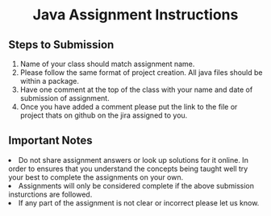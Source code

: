 <h1 align="center">Java Assignment Instructions</h1>
<h2>Steps to Submission</h2>
<ol>
  <li>Name of your class should match assignment name.</li>
  <li>Please follow the same format of project creation. All java files should be within a package.</li>
  <li>Have one comment at the top of the class with your name and date of submission of assignment.</li>
  <li>Once you have added a comment please put the link to the file or project thats on github on the jira assigned to you.</li>
</ol>
<h2>Important Notes</h2>
<li>Do not share assignment answers or look up solutions for it online. In order to ensures that you understand the concepts being taught well try your best to complete the assignments on your own.</li>
<li>Assignments will only be considered complete if the above submission insturctions are followed.</li>
<li>If any part of the assignment is not clear or incorrect please let us know.</li>
